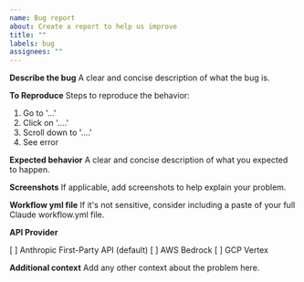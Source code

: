 ```yaml
---
name: Bug report
about: Create a report to help us improve
title: ""
labels: bug
assignees: ""
---
```


**Describe the bug**
A clear and concise description of what the bug is.

**To Reproduce**
Steps to reproduce the behavior:

1. Go to '...'
2. Click on '....'
3. Scroll down to '....'
4. See error

**Expected behavior**
A clear and concise description of what you expected to happen.

**Screenshots**
If applicable, add screenshots to help explain your problem.

**Workflow yml file**
If it's not sensitive, consider including a paste of your full Claude workflow.yml file.

**API Provider**

[ ] Anthropic First-Party API (default)
[ ] AWS Bedrock
[ ] GCP Vertex

**Additional context**
Add any other context about the problem here.

